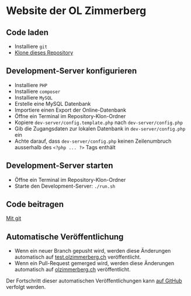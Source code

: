 # Website der OL Zimmerberg

## Code laden

- Installiere `git`
- [Klone dieses Repository](https://help.github.com/en/github/creating-cloning-and-archiving-repositories/cloning-a-repository)

## Development-Server konfigurieren

- Installiere `PHP`
- Installiere `composer`
- Installiere `MySQL`
- Erstelle eine MySQL Datenbank
- Importiere einen Export der Online-Datenbank
- Öffne ein Terminal im Repository-Klon-Ordner
- Kopiere `dev-server/config.template.php` nach `dev-server/config.php`
- Gib die Zugangsdaten zur lokalen Datenbank in `dev-server/config.php` ein
- Achte darauf, dass `dev-server/config.php` keinen Zeilenumbruch ausserhalb des `<?php ... ?>` Tags enthält

## Development-Server starten

- Öffne ein Terminal im Repository-Klon-Ordner
- Starte den Development-Server: `./run.sh`

## Code beitragen

[Mit git](https://git-scm.com/book/en/v2)

## Automatische Veröffentlichung

- Wenn ein neuer Branch gepusht wird, werden diese Änderungen automatisch auf [test.olzimmerberg.ch](https://test.olzimmerberg.ch) veröffentlicht.
- Wenn ein Pull-Request gemerged wird, werden diese Änderungen automatisch auf [olzimmerberg.ch](https://olzimmerberg.ch) veröffentlicht.

Der Fortschritt dieser automatischen Veröffentlichungen kann [auf GitHub](https://github.com/olzimmerberg/olz-website/actions) verfolgt werden.
